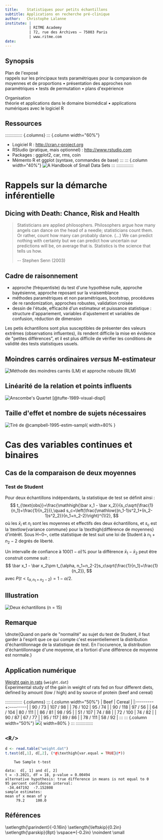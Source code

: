 ```yaml
---
title:    Statistiques pour petits échantillons
subtitle: Applications en recherche pré-clinique
author:   Christophe Lalanne
institute: |
           | RITME Academy
           | 72, rue des Archives – 75003 Paris 
           | www.ritme.com 
date:
---
```



## Synopsis

Plan de l'exposé  
rappels sur les principaux tests paramétriques pour la comparaison de moyennes et de proportions • présentation des approches non paramétriques • tests de permutation • plans d'expérience

Organisation  
théorie et applications dans le domaine biomédical • applications numériques avec le logiciel R

## Ressources

:::::::::::::: {.columns}
::: {.column width="60%"}
- Logiciel R : <http://cran.r-project.org>
- RStudio (pratique, mais optionnel) : <http://www.rstudio.com>
- Packages : ggplot2, car, rms, coin
- Mémento R et ggplot (syntaxe, commandes de base) 
:::
::: {.column width="40%"}
![[A Handbook of Small Data Sets][HSDS]](HSDS.jpg)
:::
::::::::::::::

# Rappels sur la démarche inférentielle

## Dicing with Death: Chance, Risk and Health

> Statisticians are applied philosophers. Philosophers argue how many angels can dance on the head of a needle; statisticians count them. Or rather, count how many can probably dance. (...) We can predict nothing with certainty but we can predict how uncertain our predictions will be, on average that is. Statistics is the science that tells us how.
>
> -- Stephen Senn (2003)

## Cadre de raisonnement

- approche (fréquentiste) du test d'une hypothèse nulle, approche bayésienne, approche reposant sur la vraisemblance
- méthodes paramétriques et non paramétriques, bootstrap, procédures de re randomization, approches robustes, validation croisée
- dessin de l'étude, efficacité d'un estimateur et puissance statistique : structure d'appariement, variables d'ajustement et variables de confusion, réduction de dimension

Les petis échantillons sont plus susceptibles de présenter des valeurs extrêmes (observations influentes), ils rendent difficile la mise en évidence de "petites différences", et il est plus difficile de vérifier les conditions de validité des tests statistiques usuels. 

## Moindres carrés ordinaires *versus* M-estimateur

![Méthode des moindres carrés (LM) et approche robuste[^1] (RLM)](fig-anscombe-lrm.png)

[^1]: John Fox & Sanford Weisberg, [Robust Regression](http://users.stat.umn.edu/~sandy/courses/8053/handouts/robust.pdf) (PDF)

## Linéarité de la relation et points influents

![Anscombe's Quartet [@tufte-1989-visual-displ]](fig-anscombe-all.png)

## Taille d'effet et nombre de sujets nécessaires

![Tiré de @campbell-1995-estim-sampl](campbell-1995-estim-sampl.png){ width=80% }


# Cas des variables continues et binaires

## Cas de la comparaison de deux moyennes

### Test de Student

Pour deux échantillons indépendants, la statistique de test se définit ainsi : 
$$ 
t_{\text{obs}}=\frac{\mathhigh{\bar x_1 - \bar x_2}}{s_c\sqrt{\frac{1}{n_1}+\frac{1}{n_2}}},\quad 
s_c=\left(\frac{\mathlow{(n_1-1)s^2_1+(n_2-1)s^2_2}}{n_1+n_2-2}\right)^{1/2},
$$ 
où les $\bar x_i$ et $n_i$ sont les moyennes et effectifs des deux échantillons, et $s_c$ est la \textlow{variance commune} pour la \texthigh{différence de moyennes} d'intérêt. Sous H~0~, cette statistique de test suit une loi de Student à $n_1+n_2-2$ degrés de liberté.

Un intervalle de confiance à $100(1-\alpha)$\% pour la différence $\bar x_1 - \bar x_2$ peut être construit comme suit : 
$$ \bar x_1 - \bar x_2\pm t_{\alpha, n_1+n_2-2}s_c\sqrt{\frac{1}{n_1}+\frac{1}{n_2}}, $$
avec $P(t<t_{\alpha,n_1+n_2-2})=1-\alpha/2$.

## Illustration

![Deux échantillons (n = 15)](fig-twosample.png)

## Remarque

\dnote{Quand on parle de "normalité" au sujet du test de Student, il faut garder à l'esprit que ce qui compte c'est essentiellement la distribution d'échantillonnage de la statistique de test. En l'occurence, la distribution d'échantillonnage d'une moyenne, et a fortiori d'une différence de moyenne est normale.}

## Application numérique

[Weight gain in rats][HSDS-WG] (`weight.dat`)  
Experimental study of the gain in weight of rats fed on four different diets, defined by amount (low / high) and by source of protein (beef and cereal)

:::::::::::::: {.columns}
::: {.column width="50%"}
| Beef     | Cereal   |
|:---------+:---------|
| 90 / 73  | 107 / 98 |
| 76 / 102 | 95 / 74  |
| 90 / 118 | 97 / 56  |
| 64 / 104 | 80 / 111 |
| 86 / 81  | 98 / 95  |
| 51 / 107 | 74 / 88  |
| 72 / 100 | 74 / 82  |
| 90 / 87  | 67 / 77  |
| 95 / 117 | 89 / 86  |
| 78 / 111 | 58 / 92  |
:::
::: {.column width="50%"}
![](fig-ratweight.png){ width=80% }
:::
::::::::::::::


## `<R/>`

```{.r .number-lines}
d <- read.table("weight.dat")
t.test(d[,1], d[,2], (*@\texthigh{var.equal = TRUE}@*))
```


```{caption="Résultat du test de Student"}
	Two Sample t-test

data:  d[, 1] and d[, 2]
t = -3.2021, df = 18, p-value = 0.00494
alternative hypothesis: true difference in means is not equal to 0
95 percent confidence interval:
 -34.447192  -7.152808
sample estimates:
mean of x mean of y
     79.2     100.0
```

        
## Références
\setlength{\parindent}{-0.16in}
\setlength{\leftskip}{0.2in}
\setlength{\parskip}{8pt}
\vspace*{-0.2in}
\noindent
\small


[HSDS]: https://www.stat.ncsu.edu/research/sas/sicl/data/
[HSDS-WG]: https://www.stat.ncsu.edu/research/sas/sicl/data/weight.dat
